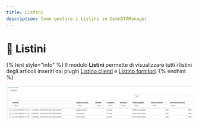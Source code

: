 ```yaml
---
title: Listini
description: Come gestire i Listini in OpenSTAManager
---
```


# 🧾 Listini

{% hint style="info" %}
Il modulo **Listini** permette di visualizzare tutti i listini degli articoli inseriti dai plugin [Listino clienti](../articoli-1/plugin/listino-clienti.md) e [Listino fornitori](../articoli-1/plugin/listino-fornitori.md).
{% endhint %}

![](<../../../.gitbook/assets/image (63) (1) (1).png>)

##
